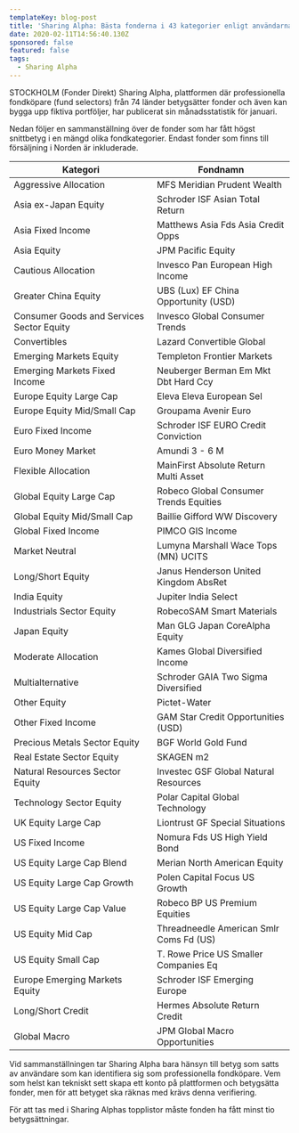 ```yaml
---
templateKey: blog-post
title: 'Sharing Alpha: Bästa fonderna i 43 kategorier enligt användarna'
date: 2020-02-11T14:56:40.130Z
sponsored: false
featured: false
tags:
  - Sharing Alpha
---
```

STOCKHOLM (Fonder Direkt) Sharing Alpha, plattformen där professionella fondköpare (fund selectors) från 74 länder betygsätter fonder och även kan bygga upp fiktiva portföljer, har publicerat sin månadsstatistik för januari.

Nedan följer en sammanställning över de fonder som har fått högst snittbetyg i en mängd olika fondkategorier. Endast fonder som finns till försäljning i Norden är inkluderade.<!--StartFragment-->

| **Kategori**                              | **Fondnamn**                            |
| ----------------------------------------- | --------------------------------------- |
| Aggressive Allocation                     | MFS Meridian Prudent Wealth             |
| Asia ex-Japan Equity                      | Schroder ISF Asian Total Return         |
| Asia Fixed Income                         | Matthews Asia Fds Asia Credit Opps      |
| Asia Equity                               | JPM Pacific Equity                      |
| Cautious Allocation                       | Invesco Pan European High Income        |
| Greater China Equity                      | UBS (Lux) EF China Opportunity (USD)    |
| Consumer Goods and Services Sector Equity | Invesco Global Consumer Trends          |
| Convertibles                              | Lazard Convertible Global               |
| Emerging Markets Equity                   | Templeton Frontier Markets              |
| Emerging Markets Fixed Income             | Neuberger Berman Em Mkt Dbt Hard Ccy    |
| Europe Equity Large Cap                   | Eleva Eleva European Sel                |
| Europe Equity Mid/Small Cap               | Groupama Avenir Euro                    |
| Euro Fixed Income                         | Schroder ISF EURO Credit Conviction     |
| Euro Money Market                         | Amundi 3 - 6 M                          |
| Flexible Allocation                       | MainFirst Absolute Return Multi Asset   |
| Global Equity Large Cap                   | Robeco Global Consumer Trends Equities  |
| Global Equity Mid/Small Cap               | Baillie Gifford WW Discovery            |
| Global Fixed Income                       | PIMCO GIS Income                        |
| Market Neutral                            | Lumyna Marshall Wace Tops (MN) UCITS    |
| Long/Short Equity                         | Janus Henderson United Kingdom AbsRet   |
| India Equity                              | Jupiter India Select                    |
| Industrials Sector Equity                 | RobecoSAM Smart Materials               |
| Japan Equity                              | Man GLG Japan CoreAlpha Equity          |
| Moderate Allocation                       | Kames Global Diversified Income         |
| Multialternative                          | Schroder GAIA Two Sigma Diversified     |
| Other Equity                              | Pictet-Water                            |
| Other Fixed Income                        | GAM Star Credit Opportunities (USD)     |
| Precious Metals Sector Equity             | BGF World Gold Fund                     |
| Real Estate Sector Equity                 | SKAGEN m2                               |
| Natural Resources Sector Equity           | Investec GSF Global Natural Resources   |
| Technology Sector Equity                  | Polar Capital Global Technology         |
| UK Equity Large Cap                       | Liontrust GF Special Situations         |
| US Fixed Income                           | Nomura Fds US High Yield Bond           |
| US Equity Large Cap Blend                 | Merian North American Equity            |
| US Equity Large Cap Growth                | Polen Capital Focus US Growth           |
| US Equity Large Cap Value                 | Robeco BP US Premium Equities           |
| US Equity Mid Cap                         | Threadneedle American Smlr Coms Fd (US) |
| US Equity Small Cap                       | T. Rowe Price US Smaller Companies Eq   |
| Europe Emerging Markets Equity            | Schroder ISF Emerging Europe            |
| Long/Short Credit                         | Hermes Absolute Return Credit           |
| Global Macro                              | JPM Global Macro Opportunities          |



<!--EndFragment-->

Vid sammanställningen tar Sharing Alpha bara hänsyn till betyg som satts av användare som kan identifiera sig som professionella fondköpare. Vem som helst kan tekniskt sett skapa ett konto på plattformen och betygsätta fonder, men för att betyget ska räknas med krävs denna verifiering.

För att tas med i Sharing Alphas topplistor måste fonden ha fått minst tio betygsättningar.
